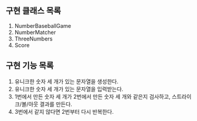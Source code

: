 ## 구현 클래스 목록
1. NumberBaseballGame
2. NumberMatcher
3. ThreeNumbers
4. Score

## 구현 기능 목록
1. 유니크한 숫자 세 개가 있는 문자열을 생성한다.
2. 유니크한 숫자 세 개가 있는 문자열을 입력받는다.
3. 1번에서 만든 숫자 세 개가 2번에서 만든 숫자 세 개와 같은지 검사하고, 스트라이크/볼/아웃 결과를 만든다.
4. 3번에서 같지 않다면 2번부터 다시 반복한다.
